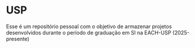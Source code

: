 # USP

Esse é um repositório pessoal com o objetivo de armazenar projetos desenvolvidos durante o período de graduação em SI na EACH-USP (2025-presente)
